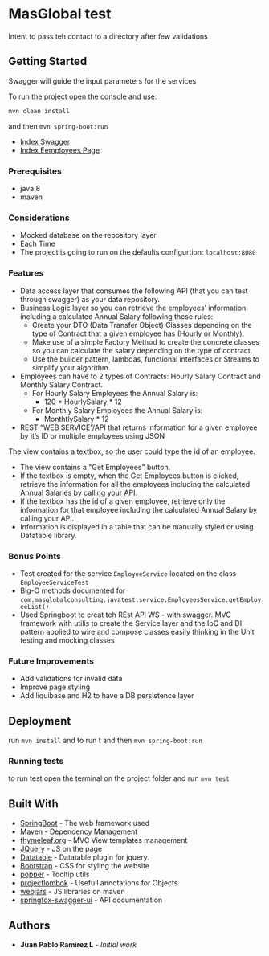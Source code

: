 # MasGlobal test

Intent to pass teh contact to a directory after few validations

## Getting Started

Swagger will guide the input parameters for the services

To run the project open the console and use:

```mvn clean install```

and then 
```mvn spring-boot:run```

* [Index Swagger](http://localhost:8080/swagger-ui.htm)
* [Index Eemployees Page](http://localhost:8080/employees-view/home)

### Prerequisites

* java 8 
* maven


### Considerations
- Mocked database on the repository layer
- Each Time
- The project is going to run on the defaults configurtion: `localhost:8080`

### Features

- Data access layer that consumes the following API (that you can test through swagger) as your data repository.
- Business Logic layer so you can retrieve the employees’ information including a calculated Annual Salary following these rules:
    - Create your DTO (Data Transfer Object) Classes depending on the type of Contract that a given employee has (Hourly or Monthly).
    - Make use of a simple Factory Method to create the concrete classes so you can calculate the salary depending on the type of contract.
    - Use the builder pattern, lambdas, functional interfaces or Streams to simplify your algorithm.
- Employees can have to 2 types of Contracts: Hourly Salary Contract and Monthly Salary Contract.
    - For Hourly Salary Employees the Annual Salary is:
        - 120 * HourlySalary * 12
    - For Monthly Salary Employees the Annual Salary is:
        - MonthtlySalary * 12
- REST “WEB SERVICE”/API that returns information for a given employee by it’s ID or multiple employees using JSON

The view contains a textbox, so the user could type the id of an employee.
- The view contains a "Get Employees" button.
- If the textbox is empty, when the Get Employees button is clicked, retrieve the information for all the employees including the calculated Annual Salaries by calling your API.
- If the textbox has the id of a given employee, retrieve only the information for that employee including the calculated Annual Salary by calling your API.
- Information is displayed in a table that can be manually styled or using Datatable library.


### Bonus Points
- Test created for the service `EmployeeService` located on the class `EmployeeServiceTest`
- Big-O methods documented for `com.masglobalconsulting.javatest.service.EmployeesService.getEmployeeList()`
- Used Springboot to creat teh REst API WS - with swagger. MVC framework with utilis to create the Service layer
and the IoC and DI  pattern applied to wire and compose classes easily thinking in the Unit testing and mocking classes


### Future Improvements
- Add validations for invalid data
- Improve page styling
- Add liquibase and H2 to have a DB persistence layer

## Deployment

run ```mvn install``` and  to run t 
and then 
```mvn spring-boot:run```

### Running tests

to run test open the terminal on the project folder and run 
``mvn test``

## Built With

* [SpringBoot](https://spring.io/projects/spring-boot/) - The web framework used
* [Maven](https://maven.apache.org/) - Dependency Management
* [thymeleaf.org](https://www.thymeleaf.org/) - MVC View templates management
* [JQuery](https://jquery.com/) - JS on the page
* [Datatable](https://datatables.net/) - Datatable plugin for jquery.
* [Bootstrap](https://getbootstrap.com/) - CSS for styling the website
* [popper](https://popper.js.org/) - Tooltip utils
* [projectlombok](https://projectlombok.org/) - Usefull annotations for Objects
* [webjars](https://www.webjars.org/) - JS libraries on maven
* [springfox-swagger-ui](https://github.com/Netflix/Hystrix) - API documentation



## Authors

* **Juan Pablo Ramirez L** - *Initial work* 

